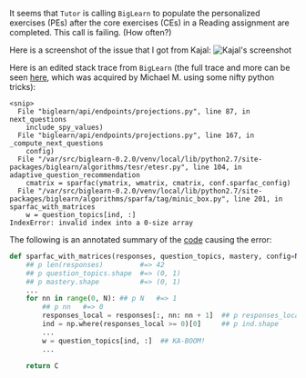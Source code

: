 It seems that
`Tutor` is calling `BigLearn` 
to populate the personalized exercises (PEs)
after the core exercises (CEs)
in a Reading assignment are completed.
This call is failing.  (How often?)

Here is a screenshot of the issue that I got from Kajal:
![Kajal's screenshot](./screenshot_160104.png)

Here is an edited stack trace from `BigLearn`
(the full trace and more can be seen
[here](https://gist.github.com/pumazi/4caaed3e1d8f08084a81),
which was acquired by Michael M. using some nifty python tricks):
```
<snip>
  File "biglearn/api/endpoints/projections.py", line 87, in next_questions
    include_spy_values)
  File "biglearn/api/endpoints/projections.py", line 167, in _compute_next_questions
    config)
  File "/var/src/biglearn-0.2.0/venv/local/lib/python2.7/site-packages/biglearn/algorithms/tesr/etesr.py", line 104, in adaptive_question_recommendation
    cmatrix = sparfac(ymatrix, wmatrix, cmatrix, conf.sparfac_config)
  File "/var/src/biglearn-0.2.0/venv/local/lib/python2.7/site-packages/biglearn/algorithms/sparfa/tag/minic_box.py", line 201, in sparfac_with_matrices
    w = question_topics[ind, :]
IndexError: invalid index into a 0-size array
```

The following is an annotated summary of the [code](https://github.com/openstax/biglearn-algs/blob/master/biglearn/algorithms/sparfa/tag/minic_box.py#L201)
causing the error:
```python
def sparfac_with_matrices(responses, question_topics, mastery, config=None):
    ## p len(responses)         #=> 42
    ## p question_topics.shape  #=> (0, 1)
    ## p mastery.shape          #=> (0, 1)
    ...
    for nn in range(0, N): ## p N   #=> 1
        ## p nn   #=> 0
        responses_local = responses[:, nn: nn + 1]  ## p responses_local.shape  #=> (42, 1)
        ind = np.where(responses_local >= 0)[0]     ## p ind.shape              #=> (42,)
        ...
        w = question_topics[ind, :]  ## KA-BOOM!
        ...

    return C
```
